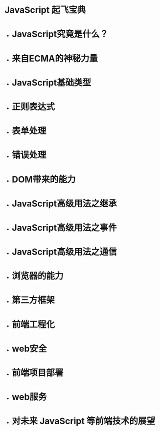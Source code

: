 # JavaScript 起飞宝典



- # JavaScript究竟是什么？

- # 来自ECMA的神秘力量

- # JavaScript基础类型

- # 正则表达式

- # 表单处理

- # 错误处理

- # DOM带来的能力

- # JavaScript高级用法之继承

- # JavaScript高级用法之事件

- # JavaScript高级用法之通信

- # 浏览器的能力

- # 第三方框架

- # 前端工程化

- # web安全

- # 前端项目部署

- # web服务

- # 对未来 JavaScript 等前端技术的展望